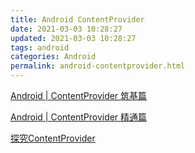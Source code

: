 ```yaml
---
title: Android ContentProvider
date: 2021-03-03 10:28:27
updated: 2021-03-03 10:28:27
tags: android
categories: Android
permalink: android-contentprovider.html
---
```


[Android | ContentProvider 筑基篇](https://juejin.cn/post/6929518871921557512)

[Android | ContentProvider 精通篇](https://www.jianshu.com/p/e144079840b3)

[探究ContentProvider](https://juejin.cn/post/6904272614475169805)